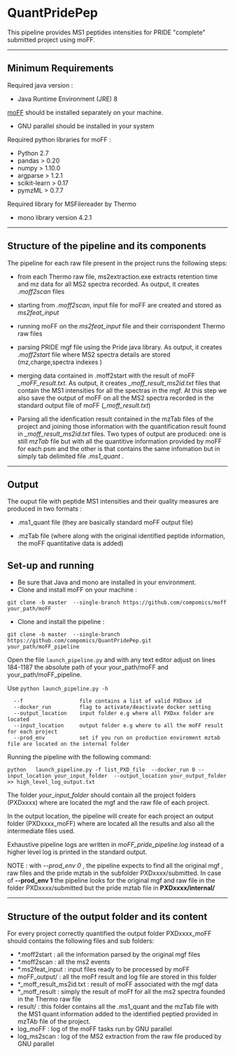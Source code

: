 # QuantPridePep
This pipeline provides MS1 peptides intensities for PRIDE "complete" submitted project using moFF.

---


## Minimum Requirements ##

Required java version :
- Java Runtime Environment (JRE) 8


 [moFF](https://github.com/compomics/moFF/tree/master) should be installed separately on your machine.

- GNU parallel should be installed in your system 

Required python libraries for moFF :
- Python 2.7
- pandas  > 0.20
- numpy > 1.10.0
- argparse > 1.2.1 
- scikit-learn > 0.17
- pymzML > 0.7.7

Required library for MSFilereader by Thermo 
- mono library version 4.2.1
 
---


## Structure of the pipeline and its components  ##

The pipeline for each raw file present in the project runs the following steps:
- from each Thermo raw file, ms2extraction.exe extracts retention time and mz data for all MS2 spectra recorded. As output, it creates *.moff2scan* files

- starting from  *.moff2scan*, input file for moFF are created and stored as *ms2feat_input* 

- running moFF on the *ms2feat_input* file and their corrispondent Thermo raw files

- parsing PRIDE mgf file using the Pride java library. As output, it creates *.moff2start* file where MS2 spectra details are stored (mz,charge,spectra indexes )  

- merging data contained in .moff2start with the result of moFF *_moFF_result.txt*. As output, it creates *_moff_result_ms2id.txt* files that contain the MS1 intensities for all the spectras in the mgf. At this step we also save the output of moFF on all the MS2 spectra recorded in the standard output file of moFF (*_moff_result.txt*)

- Parsing all the idenfication result contained in the mzTab files of the project  and joining those information with the quantification result found in  *_moff_result_ms2id.txt* files. Two types of output are produced: one is still *mzTab* file but with all the quantitive information provided by moFF for each psm and the other is  that contains the same infomation but in simply tab delimited file *.ms1_quant* .  


---

## Output ##


The ouput file  with peptide MS1 intensities and their quality measures are produced  in two formats :
- .ms1_quant file (they are basically standard moFF output file)

- .mzTab file (where along with the original identified peptide information, the moFF quantitative data is added)


## Set-up and running  ##
 - Be sure that Java and mono are installed in your environment.
 - Clone and install moFF on your machine : 
 
 `git clone -b master  --single-branch https://github.com/compomics/moff your_path/moFF`
 
 - Clone and install the pipeline : 
 
 `git clone -b master  --single-branch https://github.com/compomics/QuantPridePep.git  your_path/moFF_pipeline`

Open the file `launch_pipeline.py` and with any text editor adjust on lines 184-1187 the absolute path of your your_path/moFF and your_path/moFF_pipeline. 


Use `python launch_pipeline.py -h`
```
  --f       	       file contains a list of valid PXDxxx id
  --docker_run         flag to activate/deactivate docker setting
  --output_location    input folder e.g where all PXDxx folder are located
  --input_location     output folder e.g where to all the moFF result for each project
  --prod_env           set if you run on production enviroment mztab file are located on the internal folder
```

Running the pipeline with the following command:

` python   launch_pipeline.py -f list_PXD_file  --docker_run 0 --input_location your_input_folder  --output_location your_output_folder  >> high_level_log_output.txt `

The folder *your_input_folder* should contain all the project folders (PXDxxxx) where are located the mgf and the raw file of each project.

In the output location, the pipeline will create for each project an output folder (PXDxxxx_moFF) where are located all the results and also all the intermediate files used.

Exhaustive pipeline logs are written in *moFF_pride_pipeline.log* instead of a higher level log is printed in the standard output.

NOTE : with *--prod_env 0* , the pipeline expects to find all the  original mgf , raw files and the pride mztab in the subfolder PXDxxxx/submitted. In case of **--prod_env 1** the pipeline looks for the original mgf and raw file in the folder PXDxxxx/submitted but the pride mztab file in **PXDxxxx/internal/**


--- 

## Structure of the output folder and its content ##
For every project correctly quantified the output  folder PXDxxxx_moFF should contains the following files and sub folders:
 - *.moff2start :  all the information parsed by the original mgf files   
 - *.moff2scan : all the ms2 events 
 - *.ms2feat_input : input files ready to be processed by moFF
 - moFF_output/ :  all the moFf result and log file are stored in this folder
 - *_moff_result_ms2id.txt : result of moFF associated with the mgf data
 - *_moff_result : simply the result of moFf for all the ms2 spectra founded in the Thermo raw file
 - result/ : this folder contains all the .ms1_quant and the mzTab file with the MS1 quant information added to the identified peptied provided in mzTAb file of the project. 
 - log_moFF :  log of the moFF tasks run by GNU parallel
 - log_ms2scan : log of the MS2 extraction from the raw file produced by GNU parallel


